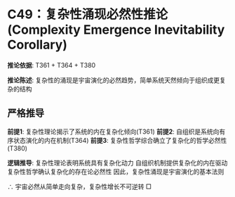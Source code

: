 # C49：复杂性涌现必然性推论 (Complexity Emergence Inevitability Corollary)

**推论依据**: T361 + T364 + T380

**推论陈述**: 复杂性的涌现是宇宙演化的必然趋势，简单系统天然倾向于组织成更复杂的结构

## 严格推导

**前提1**: 复杂性理论揭示了系统的内在复杂化倾向(T361)
**前提2**: 自组织是系统向有序状态演化的内在机制(T364)
**前提3**: 复杂性哲学综合确立了复杂化的哲学必然性(T380)

**逻辑推导**:
复杂性理论表明系统具有复杂化动力
自组织机制提供复杂化的内在驱动
复杂性哲学确认复杂化的存在论必然性
因此，复杂性涌现是宇宙演化的基本法则

∴ 宇宙必然从简单走向复杂，复杂性增长不可逆转 □